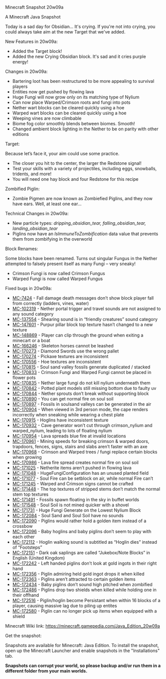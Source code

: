 
Minecraft Snapshot 20w09a

A Minecraft Java Snapshot

Today is a sad day for Obsidian... It's crying. If you're not into crying, you could always take aim at the new Target that we've added.

New Features in 20w09a:

  * Added the Target block!
  * Added the new Crying Obsidian block. It's sad and it cries purple energy!

Changes in 20w09a:

  * Bartering loot has been restructured to be more appealing to survival players
  * Entities now get pushed by flowing lava
  * Huge Fungi will now grow only on its matching type of Nylium
  * Can now place Warped/Crimson roots and fungi into pots
  * Nether wart blocks can be cleared quickly using a hoe
  * Warped wart blocks can be cleared quickly using a hoe
  * Weeping vines are now climbable
  * Biome fog color smoothly blends between biomes. Smooth!
  * Changed ambient block lighting in the Nether to be on parity with other editions

Target:

Because let’s face it, your aim could use some practice.

  * The closer you hit to the center, the larger the Redstone signal!
  * Test your skills with a variety of projectiles, including eggs, snowballs, tridents, and more!
  * You will need one hay block and four Redstone for this recipe

Zombified Piglin:

  * Zombie Pigmen are now known as Zombiefied Piglins, and they now have ears. Well, at least one ear...

Technical Changes in 20w09a:

  * New particle types: _dripping_obsidian_tear, falling_obsidian_tear, landing_obsidian_tear_
  * Piglins now have an _IsImmuneToZombification_ data value that prevents them from zombifying in the overworld

Block Renames:

Some blocks have been renamed. Turns out singular Fungus in the Nether attempted to falsely present itself as many Fungi – very sneaky!

  * Crimson Fungi is now called Crimson Fungus
  * Warped Fungi is now called Warped Fungus

Fixed bugs in 20w09a:

  *  [MC-7424](https://bugs.mojang.com/browse/MC-7424) - Fall damage death messages don’t show block player fall from correctly (ladders, vines, water)
  *  [MC-102319](https://bugs.mojang.com/browse/MC-102319) - Nether portal trigger and travel sounds are not assigned to any sound category
  *  [MC-137554](https://bugs.mojang.com/browse/MC-137554) - Shearing sound is in “friendly creatures” sound category
  *  [MC-147601](https://bugs.mojang.com/browse/MC-147601) - Purpur pillar block top texture hasn’t changed to a new texture
  *  [MC-148869](https://bugs.mojang.com/browse/MC-148869) - Player can clip through the ground when exiting a minecart or a boat
  *  [MC-166246](https://bugs.mojang.com/browse/MC-166246) - Skeleton horses cannot be leashed
  *  [MC-170273](https://bugs.mojang.com/browse/MC-170273) - Diamond Swords use the wrong pallet
  *  [MC-170274](https://bugs.mojang.com/browse/MC-170274) - Pickaxe textures are inconsistent
  *  [MC-170556](https://bugs.mojang.com/browse/MC-170556) - Hoe textures are inconsistent
  *  [MC-170815](https://bugs.mojang.com/browse/MC-170815) - Soul sand valley fossils generate duplicated / stacked
  *  [MC-170833](https://bugs.mojang.com/browse/MC-170833) - Crimson Fungi and Warped Fungi cannot be placed in flower pots
  *  [MC-170835](https://bugs.mojang.com/browse/MC-170835) - Nether large fungi do not kill nylium underneath them
  *  [MC-170842](https://bugs.mojang.com/browse/MC-170842) - Potted plant models still missing bottom due to faulty uv
  *  [MC-170844](https://bugs.mojang.com/browse/MC-170844) - Nether sprouts don’t break without supporting block
  *  [MC-170890](https://bugs.mojang.com/browse/MC-170890) - You can get normal fire on soul soil
  *  [MC-170897](https://bugs.mojang.com/browse/MC-170897) - Fossils in soulsand valleys can be generated in the air
  *  [MC-170904](https://bugs.mojang.com/browse/MC-170904) - When viewed in 3rd person mode, the cape renders incorrectly when sneaking while wearing a chest plate
  *  [MC-170915](https://bugs.mojang.com/browse/MC-170915) - Hoglins have inconsistent texture
  *  [MC-170932](https://bugs.mojang.com/browse/MC-170932) - Cave generator won’t cut through crimson_nylium and warped_nylium, leading to lots of floating nylium
  *  [MC-170954](https://bugs.mojang.com/browse/MC-170954) - Lava spreads blue fire at invalid locations
  *  [MC-170961](https://bugs.mojang.com/browse/MC-170961) - Mining speeds for breaking crimson & warped doors, trapdoors, fences, signs, stairs and slabs aren’t faster with an axe
  *  [MC-170968](https://bugs.mojang.com/browse/MC-170968) - Crimson and Warped trees / fungi replace certain blocks when growing
  *  [MC-170986](https://bugs.mojang.com/browse/MC-170986) - Lava fire spread creates normal fire on soul soil
  *  [MC-171025](https://bugs.mojang.com/browse/MC-171025) - Netherite items aren’t pushed in flowing lava
  *  [MC-171048](https://bugs.mojang.com/browse/MC-171048) - HugeFungiConfiguration has an unused planted field
  *  [MC-171077](https://bugs.mojang.com/browse/MC-171077) - Soul Fire can be setblock on air, while normal Fire can’t
  *  [MC-171245](https://bugs.mojang.com/browse/MC-171245) - Warped and Crimson signs cannot be crafted
  *  [MC-171448](https://bugs.mojang.com/browse/MC-171448) - The top textures of stripped stems don’t match the normal stem top textures
  *  [MC-171491](https://bugs.mojang.com/browse/MC-171491) - Fossils spawn floating in the sky in buffet worlds
  *  [MC-171548](https://bugs.mojang.com/browse/MC-171548) - Soul Soil is not mined quicker with a shovel
  *  [MC-171731](https://bugs.mojang.com/browse/MC-171731) - Huge Fungi Generate on the Lowest Nylium Block
  *  [MC-172084](https://bugs.mojang.com/browse/MC-172084) - Soul Sand and Soul Soil have no sounds
  *  [MC-172090](https://bugs.mojang.com/browse/MC-172090) - Piglins would rather hold a golden item instead of a crossbow
  *  [MC-172096](https://bugs.mojang.com/browse/MC-172096) - Baby hoglins and baby piglins don’t seem to play with each other
  *  [MC-172112](https://bugs.mojang.com/browse/MC-172112) - Hoglin walking sound is subtitled as “Hoglin dies” instead of “Footsteps”
  *  [MC-172151](https://bugs.mojang.com/browse/MC-172151) - Dark oak saplings are called “Jukebox/Note Blocks” in English (United Kingdom)
  *  [MC-172242](https://bugs.mojang.com/browse/MC-172242) - Left handed piglins don’t look at gold ingots in their right hand
  *  [MC-172356](https://bugs.mojang.com/browse/MC-172356) - Piglin admiring held gold ingot drops it when killed
  *  [MC-172363](https://bugs.mojang.com/browse/MC-172363) - Piglins aren’t attracted to certain golden items
  *  [MC-172434](https://bugs.mojang.com/browse/MC-172434) - Baby piglins don’t sound high pitched when zombified
  *  [MC-172486](https://bugs.mojang.com/browse/MC-172486) - Piglins drop two shields when killed while holding one in their offhand
  *  [MC-172516](https://bugs.mojang.com/browse/MC-172516) - Piglin/hoglin become Persistant when within 16 blocks of a player, causing massive lag due to piling up entites
  *  [MC-172580](https://bugs.mojang.com/browse/MC-172580) - Piglin can no longer pick up items when equipped with a shield

Minecraft Wiki link: https://minecraft.gamepedia.com/Java_Edition_20w09a

Get the snapshot:

Snapshots are available for Minecraft: Java Edition. To install the snapshot, open up the Minecraft Launcher and enable snapshots in the "Installations" tab.

**Snapshots can corrupt your world, so please backup and/or run them in a different folder from your main worlds.**
